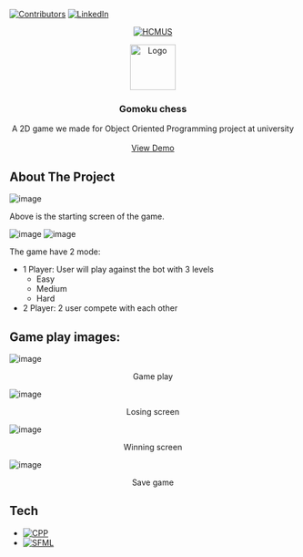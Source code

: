 [![Contributors][contributors-shield]][contributors-url]
[![LinkedIn][linkedin-shield]][linkedin-url]

<div align="center">

[![HCMUS](https://user-images.githubusercontent.com/23503515/193805297-80a551b7-a199-4c87-ab93-483e155feb32.png)][hcmus-url]

</div>
<div align="center"> 
  <a href="https://github.com/txuanson/CARO_GAME">
    <img src="https://user-images.githubusercontent.com/23503515/193801965-f681b927-de94-423d-9d80-34e58ac3bc9f.png" alt="Logo" height="80">
  </a>

  <h3 align="center">Gomoku chess</h3>

  <p align="center">
    A 2D game we made for Object Oriented Programming project at university
    <br />
    <br />
    <a href="https://www.youtube.com/watch?v=mFck7pxyv4I" target="_blank" rel="noopener noreferrer">View Demo</a>
  </p>
</div>

<!-- ABOUT THE PROJECT -->
## About The Project

![image](https://user-images.githubusercontent.com/23503515/193801728-a0172fda-cbfb-49be-a3a1-46908d247e27.png)

Above is the starting screen of the game.

![image](https://user-images.githubusercontent.com/23503515/193803242-b2204b5c-682d-43f9-9ad1-6ce3a8103539.png)
![image](https://user-images.githubusercontent.com/23503515/193803833-dfb1d6c4-84e4-441b-9ad4-bad52068b39a.png)

The game have 2 mode:

- 1 Player: User will play against the bot with 3 levels
  - Easy
  - Medium
  - Hard
- 2 Player: 2 user compete with each other

## Game play images:

![image](https://user-images.githubusercontent.com/23503515/193804490-df1d3455-7c66-4d95-a41b-bf9057c4364e.png)
<p align="center">Game play</p>

![image](https://user-images.githubusercontent.com/23503515/193804358-428fe642-fbea-426f-b4dd-adbf865163fd.png)
<p align="center">Losing screen</p>

![image](https://user-images.githubusercontent.com/23503515/193804274-d8aa0aa2-1a5d-47d5-b3d2-c7a78241bb2b.png)
<p align="center">Winning screen</p>

![image](https://user-images.githubusercontent.com/23503515/193804867-74199520-4e4b-4c4c-be4a-18cf10f9960a.png)
<p align="center">Save game</p>

## Tech

- [![CPP][cpp-shield]][cpp-url]
- [![SFML][sfml-shield]][sfml-url]

[hcmus-url]: https://www.hcmus.edu.vn/
[contributors-shield]: https://img.shields.io/github/contributors/txuanson/CARO_GAME.svg?style=for-the-badge
[contributors-url]: https://github.com/txuanson/CARO_GAME/graphs/contributors
[linkedin-shield]: https://img.shields.io/badge/-LinkedIn-black.svg?style=for-the-badge&logo=linkedin&colorB=555
[linkedin-url]: https://www.linkedin.com/in/txson666/
[cpp-shield]: https://img.shields.io/badge/-c++-black.svg?logo=c%2B%2B&style=for-the-badge&logoColor=white
[cpp-url]: https://isocpp.org/
[sfml-shield]: https://img.shields.io/badge/-sfml-green.svg?logo=sfml&style=for-the-badge&logoColor=white
[sfml-url]: https://www.sfml-dev.org/




